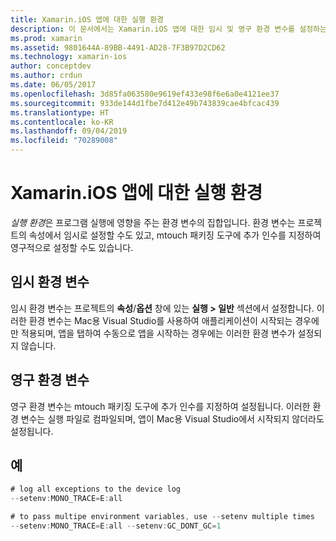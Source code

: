 ```yaml
---
title: Xamarin.iOS 앱에 대한 실행 환경
description: 이 문서에서는 Xamarin.iOS 앱에 대한 임시 및 영구 환경 변수를 설정하는 방법을 설명합니다. 프로젝트의 속성에서 또는 mtouch 패키징 도구에 불필요한 인수로 변수를 지정할 수 있습니다.
ms.prod: xamarin
ms.assetid: 9801644A-89BB-4491-AD28-7F3B97D2CD62
ms.technology: xamarin-ios
author: conceptdev
ms.author: crdun
ms.date: 06/05/2017
ms.openlocfilehash: 3d85fa063580e9619ef433e98f6e6a0e4121ee37
ms.sourcegitcommit: 933de144d1fbe7d412e49b743839cae4bfcac439
ms.translationtype: HT
ms.contentlocale: ko-KR
ms.lasthandoff: 09/04/2019
ms.locfileid: "70289008"
---
```

# <a name="execution-environment-for-xamarinios-apps"></a>Xamarin.iOS 앱에 대한 실행 환경

*실행 환경*은 프로그램 실행에 영향을 주는 환경 변수의 집합입니다. 환경 변수는 프로젝트의 속성에서 임시로 설정할 수도 있고, mtouch 패키징 도구에 추가 인수를 지정하여 영구적으로 설정할 수도 있습니다.

## <a name="temporary-environment-variables"></a>임시 환경 변수

임시 환경 변수는 프로젝트의 **속성**/**옵션** 창에 있는 **실행 > 일반** 섹션에서 설정합니다. 이러한 환경 변수는 Mac용 Visual Studio를 사용하여 애플리케이션이 시작되는 경우에만 적용되며, 앱을 탭하여 수동으로 앱을 시작하는 경우에는 이러한 환경 변수가 설정되지 않습니다.

## <a name="permanent-environment-variables"></a>영구 환경 변수

영구 환경 변수는 mtouch 패키징 도구에 추가 인수를 지정하여 설정됩니다. 이러한 환경 변수는 실행 파일로 컴파일되며, 앱이 Mac용 Visual Studio에서 시작되지 않더라도 설정됩니다.

## <a name="example"></a>예

```csharp
# log all exceptions to the device log
--setenv:MONO_TRACE=E:all

# to pass multipe environment variables, use --setenv multiple times
--setenv:MONO_TRACE=E:all --setenv:GC_DONT_GC=1
```

